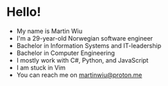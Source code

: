 # Hello! 
- My name is Martin Wiu 
- I'm a 29-year-old Norwegian software engineer 
- Bachelor in Information Systems and IT-leadership 
- Bachelor in Computer Engineering 
- I mostly work with C#, Python, and JavaScript
- I am stuck in Vim
- You can reach me on martinwiu@proton.me
